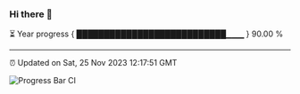 ### Hi there 👋

⏳ Year progress { ███████████████████████████▁▁▁ } 90.00 %

---

⏰ Updated on Sat, 25 Nov 2023 12:17:51 GMT

![Progress Bar CI](https://github.com/liununu/liununu/workflows/Progress%20Bar%20CI/badge.svg)

